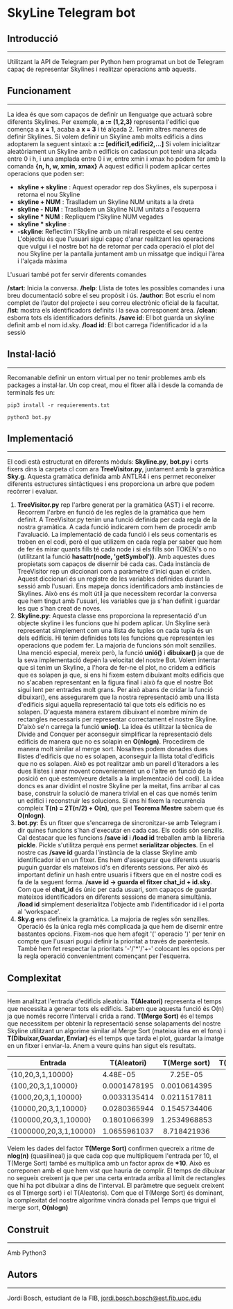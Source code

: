 # SkyLine Telegram bot
## Introducció
---
Utilitzant la API de Telegram per Python hem programat un bot de Telegram capaç de representar Skylines i realitzar operacions amb aquests.

## Funcionament
---
La idea és que som capaços de definir un llenguatge que actuarà sobre diferents Skylines.
Per exemple, __a := (1,2,3)__ representa l'edifici que comença a __x = 1__, acaba a __x = 3__ i té alçada 2. 
Tenim altres maneres de definir Skylines. Si volem definir un Skyline amb molts edificis a dins adoptarem la seguent sintaxi:
__a := [edifici1,edifici2,...]__
Si volem inicialitzar aleatòriament un Skyline amb n edificis on cadascun pot tenir una alçada entre 0 i h, i una amplada entre 0 i w, entre xmin i xmax ho podem fer amb la comanda __{n, h, w, xmin, xmax}__
A aquest edifici li podem aplicar certes operacions que poden ser:
- __skyline + skyline__ : Aquest operador rep dos Skylines, els superposa i retorna el nou Skyline
-  __skyline + NUM__ : Traslladem un Skyline NUM unitats a la dreta
-  __skyline - NUM__ : Traslladem un Skyline NUM unitats a l'esquerra
-  __skyline * NUM__ : Repliquem l'Skyline NUM vegades
-  __skyline * skyline__ :
-  __-skyline__:  Reflectim l'Skyline amb un mirall respecte el seu centre
L'objectiu és que l'usuari sigui capaç d'anar realitzant les operacions que vulgui i el nostre bot ha de retornar per cada operació el plot del nou Skyline per la pantalla juntament amb un missatge que indiqui l'àrea i l'alçada màxima

L'usuari també pot fer servir diferents comandes

__/start__: Inicia la conversa.
__/help__: Llista de totes les possibles comandes i una breu documentació sobre el seu propòsit i ús.
__/author__: Bot escriu el nom complet de l’autor del projecte i seu correu electrònic oficial de la facultat.
__/lst__: mostra els identificadors definits i la seva corresponent àrea.
__/clean__: esborra tots els identificadors definits.
__/save id__: El bot guarda un skyline definit amb el nom id.sky.
__/load id__: El bot carrega l'identificador id a la sessió

## Instal·lació
---
Recomanable definir un entorn virtual per no tenir problemes amb els packages a instal·lar. Un cop creat, mou el fitxer allà i desde la comanda de terminals fes un:
```console
pip3 install -r requierements.txt
```
```console
python3 bot.py
```
## Implementació
---
El codi està estructurat en diferents mòduls: __Skyline.py__, __bot.py__ i certs fixers dins la carpeta cl com ara __TreeVisitor.py__, juntament amb la gramàtica __Sky.g__. Aquesta gramàtica definida amb ANTLR4 i ens permet reconeixer diferents estructures sintàctiques i ens proporciona un arbre que podem recòrrer i evaluar.
1. __TreeVisitor.py__ rep l'arbre generat per la gramàtica (AST) i el recorre. Recorrem l'arbre en funció de les regles de la gramàtica que hem definit. A TreeVisitor.py tenim una funció definida per cada regla de la nostra gramàtica. A cada funció indicarem com hem de procedir amb l'avaluació. La implementació de cada funció i els seus comentaris es troben en el codi, però el que utilizem en cada regla per saber que hem de fer és mirar quants fills té cada node i si els fills són TOKEN's o no (utilitzant la funció __hasattr(node, 'getSymbol'))__. Amb aquestes dues propietats som capaços de disernir bé cada cas.
Cada instància de TreeVisitor rep un diccionari com a paràmetre d'inici quan el criden. Aquest diccionari és un registre de les variables definides durant la sessió amb l'usuari. Ens mapeja doncs identificadors amb instàncies de Skylines. Això ens és molt útil ja que necessitem recordar la conversa que hem tingut amb l'usuari, les variables que ja s'han definit i guardar les que s'han creat de noves.
2. __Skyline.py__: Aquesta classe ens proporciona la representació d'un objecte skyline i les funcions que hi podem aplicar. Un Skyline serà representat simplement com una llista de tuples on cada tupla és un dels edificis. Hi tenim definides tots les funcions que representen les operacions que podem fer. La majoria de funcions són molt senzilles. Una menció especial, mereix però, la funció __unió()__ i __dibuixar()__ ja que de la seva implementació depén la velocitat del nostre Bot.
Volem intentar que si tenim un Skyline, a l'hora de fer-ne el plot, no cridem a edificis que es solapen ja que, si ens hi fixem estem dibuixant molts edificis que no s'acaben representant en la figura final i això fa que el nostre Bot sigui lent per entrades molt grans. Per això abans de cridar la funció dibuixar(), ens assegurarem que la nostra representació amb una llista d'edificis sigui aquella representació tal que tots els edificis no es solapen. D'aquesta manera estarem dibuixant el nombre mínim de rectangles necessaris per representar correctament el nostre Skyline.
D'això se'n carrega la funció __unio()__. La idea és utilitzar la tècnica de Divide and Conquer per aconseguir simplificar la representació dels edificis de manera que no es solapin en __O(nlogn)__. Procedirem de manera molt similar al merge sort. 
Nosaltres podem donades dues llistes d'edificis que no es solapen, aconseguir la llista total d'edificis que no es solapen. Això es pot realitzar amb un parell d'iteradors a les dues llistes i anar movent convenienment un o l'altre en funció de la posició en què estem(veure detalls a la implementació del codi).
La idea doncs es anar dividint el nostre Skyline per la meitat, fins arribar al cas base, construir la solució de manera trivial en el cas que només tenim un edifici i reconstruir les solucions.
Si ens hi fixem la recurrència compleix __T(n) = 2T(n/2) + O(n)__, que pel __Teorema Mestre__ sabem que és __O(nlogn)__.
3. __bot.py__: És un fitxer que s'encarrega de sincronitzar-se amb Telegram i dir quines funcions s'han d'executar en cada cas. Els codis són senzills. Cal destacar que les funcions __/save id__ i __/load id__ treballen amb la llibreria __pickle__. Pickle s'utilitza perquè ens permet __serialitzar objectes__. En el nostre cas __/save id__ guarda l'instància de la classe Skyline amb identificador id en un fitxer. Ens hem d'assegurar que diferents usuaris puguin guardar els mateixos id's en diferents sessions. Per això és important definir un hash entre usuaris i fitxers que en el nostre codi es fa de la seguent forma. __/save id -> guarda el fitxer chat_id + id.sky__. Com que el __chat_id__ és únic per cada usuari, som capaços de guardar mateixos identificadors en diferents sessions de manera simultània.
__/load id__ simplement deserialitza l'objecte amb l'identificador id i el porta al 'workspace'.
4. __Sky.g__ ens defineix la gramàtica. La majoria de regles són senzilles. Operació és la única regla més complicada ja que hem de disernir entre bastantes opcions. Fixem-nos que hem afegit '(' operacio ')' per tenir en compte que l'usuari pugui definir la prioritat a través de parèntesis. També hem fet respectar la prioritats '-'/'*'/'+-' colocant les opcions per la regla operació convenientment començant per l'esquerra.
 
## Complexitat
---
Hem analitzat l'entrada d'edificis aleatòria. __T(Aleatori)__ representa el temps que necessita a generar tots els edificis. Sabem que aquesta funció és O(n) ja que només recorre l'interval i crida a rand.
__T(Merge Sort)__ és el temps que necessitem per obtenir la representació sense solapaments del nostre Skyline utilitzant un algorime similar al Merge Sort (mateixa idea en el fons) i __T(Dibuixar,Guardar, Enviar)__ és el temps que tarda el plot, guardar la imatge en un fitxer i enviar-la. Anem a veure quins han sigut els resultats.

| Entrada | T(Aleatori) | T(Merge sort)| T(Dibuixar,Guardar,Enviar)  |
| ------------ | ---------- |:----------------:| -----:|
|{10,20,3,1,10000} | 4.48E-05    | 7.25E-05 | 0.5622837543 |
|{100,20,3,1,10000} | 0.0001478195     | 0.0010614395      |   0.9347276688 |
| {1000,20,3,1,10000} | 0.0033135414 | 0.0211517811    |    4.9707486629 |
|{10000,20,3,1,10000} |   0.0280365944   |    0.1545734406    | 27.0360732079 |
|{100000,20,3,1,10000} |  0.1801066399  |   1.2534968853    | 34.5079908371 |
|{1000000,20,3,1,10000} |   1.0655961037  |    8.718421936    |   34.1657905579 |

 Veiem les dades del factor __T(Merge Sort)__ confirmen quecreix a ritme de __nlog(n)__ (quasilineal) ja que cada cop que multipliquem l'entrada per 10, el T(Merge Sort) també es multiplica amb un factor aprox de __*10__. Això es correponen amb el que hem vist que hauria de complir. El temps de dibuixar no segueix creixent ja que per una certa entrada arriba al límit de rectangles que hi ha pot dibuixar a dins de l'interval. El paràmetre que segueix creixent es el T(merge sort) i el T(Aleatoris). Com que el T(Merge Sort) és dominant, la complexitat del nostre algoritme vindrà donada pel Temps que trigui el merge sort, __O(nlogn)__
 ## Construit 
 ---
 Amb Python3
 ## Autors
 ---
 Jordi Bosch, estudiant de la FIB, jordi.bosch.bosch@est.fib.upc.edu
